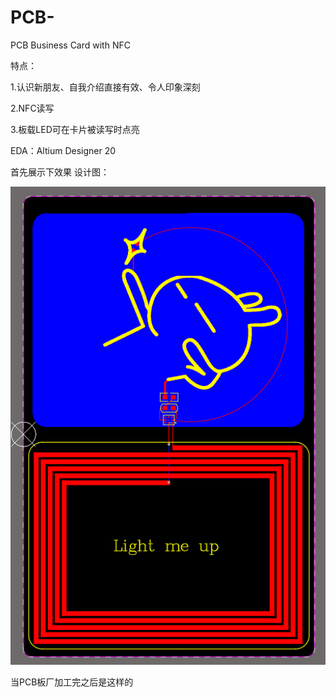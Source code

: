 # PCB-
PCB Business Card with NFC 

特点：

1.认识新朋友、自我介绍直接有效、令人印象深刻

2.NFC读写

3.板载LED可在卡片被读写时点亮


EDA：Altium Designer 20

首先展示下效果
设计图：

![image](https://github.com/Hardwarehaiyang/PCB-/blob/master/Images/PCB%E8%AE%BE%E8%AE%A1%E5%9B%BE%E7%89%87.png)

当PCB板厂加工完之后是这样的


                 

